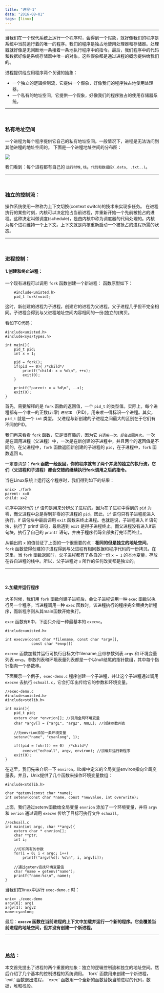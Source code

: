 ```yaml
---
title: "进程-1"
data: "2016-08-01"
tags: [linux]
---
```


---
当我们在一个现代系统上运行一个程序时，会得到一个假象，就好像我们的程序是系统中当前运行着的唯一的程序。我们的程序是独占地使用处理器和存储器。处理器就好像是无间断地一条接着一条地执行程序中的指令。最后，我们程序中的代码和数据好像是系统存储器中唯一的对象。这些假象都是通过进程的概念提供给我们的。

进程提供给应用程序两个关键的抽象：

 - 一个独立的逻辑控制流，它提供一个假象，好像我们的程序独占地使用处理器。
 - 一个私有的地址空间，它提供一个假象，好像我们的程序独占的使用存储器系统。

---
<br/>
<h3>私有地址空间</h3> 
一个进程为每个程序提供它自己的私有地址空间。一般情况下，进程是无法访问到其他进程的地址空间的。
下面是一个进程地址空间的分布图：

![](http://7xtdq2.com1.z0.glb.clouddn.com/process.png)

我们看到：每个进程都有自己的 `运行时堆`, `栈`，`代码和数据段(.data, .txt..)`。

---
<br/>
<h3>独立的控制流：</h3>

操作系统使用一种称为上下文切换(context switch)的技术来实现多任务。
在进程执行的某些时刻，内核可以决定抢占当前进程，并重新开始一个先前被抢占的进程。这种决定叫做调度(schedule)，是由内核中称为调度器的代码处理的。内核为每个进程维持一个上下文。上下文就是内核重新启动一个被抢占的进程所需的状态。

---
<br/>
<h3>进程控制：</h3>

<h4>1.创建和终止进程：</h4>

一个现有进程可以调用 `fork` 函数创建一个新进程：
函数原型如下：

        #include<unisted.h>
        pid_t fork(void);
        
这时，新创建的进程为子进程，创建它的进程为父进程。父子进程几乎但不完全相同。子进程会得到与父进程地址空间内容相同的一份(独立的)拷贝。

看如下C代码：
    
    #include<unisted.h>
    #include<sys/types.h>
    
    int main(){
        pid_t pid;
        int x = 1;
        
        pid = fork();
        if(pid == 0){ /*child*/
            printf("child: x = %d\n", ++x);
            exit(0);
        }
        
        printf("parent: x = %d\n", --x);
        exit(0);
    }

首先，需要解释的是 `fork` 函数的返回值，一个 `pid_t` 的类型值。实际上，每个进程都有一个唯一的正数(非零) `进程ID` （PID），用来唯一得标识一个进程。其实，`pid_t` 就是一个 `int` 类型。 父进程与新创建的子进程之间最大的区别在于它们有不同的PID。

我们再来看看 `fork` 函数，它是很有趣的，因为它 `只调用一次，却会返回两次`。一次是在调用进程（父进程）中，一次是在新创建的子进程中，并且两个的返回值是不同的，在父进程中，`fork` 函数返回新创建的子进程的 `pid`，在子进程中，`fork` 函数返回 `0`。

一定要清楚：**`fork` 函数一经返回，你的程序就有了两个并发的独立的执行流，它们（父进程和子进程）都会交错的继续执行fork调用之后的指令。**

当在Linux系统上运行这个程序时，我们得到如下的结果：
    
    unix> ./fork
    parent: x=0
    child: x=2

程序中第8行的 `if` 语句是用来分辨父子进程的。因为在子进程中得到的 `pid` 为零，而父进程中总是得到非零的子进程的 `pid`。因此，`if` 语句只有子进程能进入执行。if 语句块中最后调用 `exit` 函数来终止进程。也就是说，子进程进入 if 语句块，执行了 printf  语句，最后遇到 `exit` 是得子进程终止。而父进程没有进入if语句块，执行了自己的 `printf` 语句，并由于程序代码全部执行完毕而终止。

从输出的 `x` 的值验证了上面的一个很重要的点：**相同的但是独立的地址空间**。`fork`  函数使得创建的子进程得到与父进程有相同数据和程序代码的一份拷贝。在这里，当 `fork` 函数返回时，父子进程都有了各自的一份 `x = 1` 的本地变量，存放在各自进程的栈中。所以，父子进程对 `x` 所作的任何改变都是独立的。


---
<br/>
<h4>2.加载并运行程序</h4>

大多时候，我们用 `fork`  函数创建子进程后，会让子进程调用一种 `exec` 函数以执行另一个程序。当进程调用一种 `exec` 函数时，该进程执行的程序完全替换为新程序，而新程序则从其main函数开始执行。

`exec` 函数有6中，下面只介绍一种最基本的 `execve`。

    #include<unisted.h>
    
    int execve(const char *filename, const char *argv[],    
                const char *envp[])


`execve` 函数加载并运行可执行目标文件filename,且带参数列表 `argv` 和 环境变量列表 `envp`。参数列表和环境表量列表都是一个以null结尾的指针数组，其中每个指针指向一个参数串。

下面展示一个例子，`exec-demo.c` 程序创建一个子进程，并让这个子进程通过调用 `execve` 去执行 `echoall.c`，它会打印出传给它的参数和环境变量。

    //exec-demo.c
    #include<unisted.h>
    #include<stdlib.h>
    
    int main(){
        pid_t pid;
        extern char *envrion[]; //引用全局环境变量
        char *argv[] = {"arg1", "arg2", NULL}; //创建参数列表
        
        //为envrion添加一条环境变量
        setenv("name", "cyanlong", 1);
        
        if((pid = fokr()) == 0)  /*child*/
            execve("echoall", argv, environ); //加载并运行新程序
        exit(0);
    }

在这里，我们先来介绍一下 `environ`。lib库中定义的全局变量environ指向全局变量表。并且，Unix提供了几个函数来操作环境变量数组：
    
    #include<stdlib.h>
    
    char *getenv(const char *name);
    int setenv(const char *name, const *newvalue, int overwrite);  

上面，我们通过setenv函数给全局变量 `envrion` 添加了一个环境变量，并将 `argv` 和 `evrion` 通过调用 `execve` 传给了目标可执行文件 `echoall`。    



    //echoall.c
    int main(int argc, char **argv){
        extern char * envrion[];
        char **ptr;
        int i;
        
        //打印所有的参数
        for(i = 0; i < argc; i++)
            printf("argv[%d]: %s\n", i, argv[i]);
        
        //通过getenv查找环境变量值
        char *name = getenv("name");
        printf("name:%s\n", name);
    }
    
当我们在linux中运行 `exec-demo.c` 时：
    
    unix> ./exec-demo
    argv[0]: arg1
    argv[1]: argv2
    name:cyanlong
    
最后：**`execve` 函数在当前进程的上下文中加载并运行一个新的程序。它会覆盖当前进程的地址空间，但并没有创建一个新进程。**

---
<br/>
<h3>总结：</h3>
本文首先提出了进程的两个重要的抽象：独立的逻辑控制流和独立的地址空间。然后介绍了几个基本的控制进程的系统调用。 `fork` 函数用来创建一个新进程， `exit` 函数退出进程， `exec` 函数用一个全新的函数替换当前进程的代码，数据，堆和栈段。





